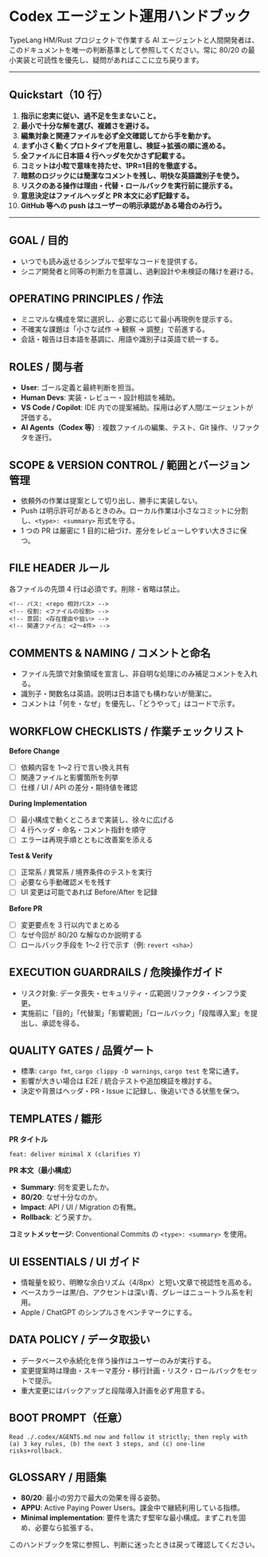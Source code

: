 <!-- パス: AGENTS.md -->
<!-- 役割: Codex/TypeLang チームの統一オペレーションガイド -->
<!-- 意図: 日常タスクを効率的かつ安全に遂行するための原則と手順を集約する -->
<!-- 関連ファイル: README.md, EBNF.md -->

# Codex エージェント運用ハンドブック

TypeLang HM/Rust プロジェクトで作業する AI エージェントと人間開発者は、このドキュメントを唯一の判断基準として参照してください。常に 80/20 の最小実装と可読性を優先し、疑問があればここに立ち戻ります。

---

## Quickstart（10 行）
1. **指示に忠実に従い、過不足を生まないこと。**
2. **最小で十分な解を選び、複雑さを避ける。**
3. **編集対象と関連ファイルを必ず全文確認してから手を動かす。**
4. **まず小さく動くプロトタイプを用意し、検証→拡張の順に進める。**
5. **全ファイルに日本語 4 行ヘッダを欠かさず記載する。**
6. **コミットは小粒で意味を持たせ、1PR=1目的を徹底する。**
7. **暗黙のロジックには簡潔なコメントを残し、明快な英語識別子を使う。**
8. **リスクのある操作は理由・代替・ロールバックを実行前に提示する。**
9. **意思決定はファイルヘッダと PR 本文に必ず記録する。**
10. **GitHub 等への push はユーザーの明示承認がある場合のみ行う。**

---

## GOAL / 目的
- いつでも読み返せるシンプルで堅牢なコードを提供する。
- シニア開発者と同等の判断力を意識し、過剰設計や未検証の賭けを避ける。

## OPERATING PRINCIPLES / 作法
- ミニマルな構成を常に選択し、必要に応じて最小再現例を提示する。
- 不確実な課題は「小さな試作 → 観察 → 調整」で前進する。
- 会話・報告は日本語を基調に、用語や識別子は英語で統一する。

## ROLES / 関与者
- **User**: ゴール定義と最終判断を担当。
- **Human Devs**: 実装・レビュー・設計相談を補助。
- **VS Code / Copilot**: IDE 内での提案補助。採用は必ず人間/エージェントが評価する。
- **AI Agents（Codex 等）**: 複数ファイルの編集、テスト、Git 操作、リファクタを遂行。

## SCOPE & VERSION CONTROL / 範囲とバージョン管理
- 依頼外の作業は提案として切り出し、勝手に実装しない。
- Push は明示許可があるときのみ。ローカル作業は小さなコミットに分割し、`<type>: <summary>` 形式を守る。
- 1 つの PR は厳密に 1 目的に紐づけ、差分をレビューしやすい大きさに保つ。

## FILE HEADER ルール
各ファイルの先頭 4 行は必須です。削除・省略は禁止。
```txt
<!-- パス: <repo 相対パス> -->
<!-- 役割: <ファイルの役割> -->
<!-- 意図: <存在理由や狙い> -->
<!-- 関連ファイル: <2〜4件> -->
```

## COMMENTS & NAMING / コメントと命名
- ファイル先頭で対象領域を宣言し、非自明な処理にのみ補足コメントを入れる。
- 識別子・関数名は英語。説明は日本語でも構わないが簡潔に。
- コメントは「何を・なぜ」を優先し、「どうやって」はコードで示す。

## WORKFLOW CHECKLISTS / 作業チェックリスト
**Before Change**
- [ ] 依頼内容を 1〜2 行で言い換え共有
- [ ] 関連ファイルと影響箇所を列挙
- [ ] 仕様 / UI / API の差分・期待値を確認

**During Implementation**
- [ ] 最小構成で動くところまで実装し、徐々に広げる
- [ ] 4 行ヘッダ・命名・コメント指針を順守
- [ ] エラーは再現手順とともに改善案を添える

**Test & Verify**
- [ ] 正常系 / 異常系 / 境界条件のテストを実行
- [ ] 必要なら手動確認メモを残す
- [ ] UI 変更は可能であれば Before/After を記録

**Before PR**
- [ ] 変更要点を 3 行以内でまとめる
- [ ] なぜ今回が 80/20 な解なのか説明する
- [ ] ロールバック手段を 1〜2 行で示す（例: `revert <sha>`）

## EXECUTION GUARDRAILS / 危険操作ガイド
- リスク対象: データ喪失・セキュリティ・広範囲リファクタ・インフラ変更。
- 実施前に「目的」「代替案」「影響範囲」「ロールバック」「段階導入案」を提出し、承認を得る。

## QUALITY GATES / 品質ゲート
- 標準: `cargo fmt`, `cargo clippy -D warnings`, `cargo test` を常に通す。
- 影響が大きい場合は E2E / 統合テストや追加検証を検討する。
- 決定や背景はヘッダ・PR・Issue に記録し、後追いできる状態を保つ。

## TEMPLATES / 雛形
**PR タイトル**
```
feat: deliver minimal X (clarifies Y)
```

**PR 本文（最小構成）**
- **Summary**: 何を変更したか。
- **80/20**: なぜ十分なのか。
- **Impact**: API / UI / Migration の有無。
- **Rollback**: どう戻すか。

**コミットメッセージ**: Conventional Commits の `<type>: <summary>` を使用。

## UI ESSENTIALS / UI ガイド
- 情報量を絞り、明瞭な余白リズム（4/8px）と短い文章で視認性を高める。
- ベースカラーは黒/白、アクセントは深い青、グレーはニュートラル系を利用。
- Apple / ChatGPT のシンプルさをベンチマークにする。

## DATA POLICY / データ取扱い
- データベースや永続化を伴う操作はユーザーのみが実行する。
- 変更提案時は理由・スキーマ差分・移行計画・リスク・ロールバックをセットで提示。
- 重大変更にはバックアップと段階導入計画を必ず用意する。

## BOOT PROMPT（任意）
```
Read ./.codex/AGENTS.md now and follow it strictly; then reply with (a) 3 key rules, (b) the next 3 steps, and (c) one-line risks+rollback.
```

## GLOSSARY / 用語集
- **80/20**: 最小の労力で最大の効果を得る姿勢。
- **APPU**: Active Paying Power Users。課金中で継続利用している指標。
- **Minimal implementation**: 要件を満たす堅牢な最小構成。まずこれを固め、必要なら拡張する。

このハンドブックを常に参照し、判断に迷ったときは戻って確認してください。
